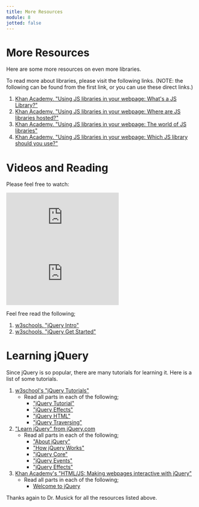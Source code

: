 ```yaml
---
title: More Resources
module: 8
jotted: false
---
```


# More Resources 

Here are some more resources on even more libraries.

To read more about libraries, please visit the following links. (NOTE: the following can be found from the first link, or you can use these direct links.)

1. [Khan Academy. "Using JS libraries in your webpage: What's a JS Library?"](https://www.khanacademy.org/computing/computer-programming/html-css-js/using-js-libraries-in-your-webpage/a/whats-a-js-library)
2. [Khan Academy. "Using JS libraries in your webpage: Where are JS libraries hosted?"](https://www.khanacademy.org/computing/computer-programming/html-css-js/using-js-libraries-in-your-webpage/a/where-are-js-libraries-hosted)
3. [Khan Academy. "Using JS libraries in your webpage: The world of JS libraries"](https://www.khanacademy.org/computing/computer-programming/html-css-js/using-js-libraries-in-your-webpage/a/the-world-of-js-libraries)
4. [Khan Academy. "Using JS libraries in your webpage: Which JS library should you use?"](https://www.khanacademy.org/computing/computer-programming/html-css-js/using-js-libraries-in-your-webpage/a/which-js-library-should-you-use)

# Videos and Reading

Please feel free to watch:

<div class="embed-responsive embed-responsive-16by9"><iframe class="embed-responsive-item" src="https://www.youtube.com/embed/4NYF_Y3rTbk" frameborder="0" allowfullscreen></iframe></div>


<div class="embed-responsive embed-responsive-16by9"><iframe class="embed-responsive-item" src="https://www.youtube.com/embed/T2mFyPxL-fU" frameborder="0" allowfullscreen></iframe></div>



Feel free read the following;

1. [w3schools. "jQuery Intro"](https://www.w3schools.com/jquery/jquery_intro.asp)
2. [w3schools. "jQuery Get Started"](https://www.w3schools.com/jquery/jquery_get_started.asp)

# Learning jQuery

Since jQuery is so popular, there are many tutorials for learning it.  Here is a list of some tutorials.

1. [w3school's "jQuery Tutorials"](https://www.w3schools.com/jquery/default.asp)
    - Read all parts in each of the following;
        - ["jQuery Tutorial"](https://www.w3schools.com/jquery/default.asp)
        - ["jQuery Effects"](https://www.w3schools.com/jquery/jquery_hide_show.asp)
        - ["jQuery HTML"](https://www.w3schools.com/jquery/jquery_dom_get.asp)
        - ["jQuery Traversing"](https://www.w3schools.com/jquery/jquery_traversing.asp)
2. ["Learn jQuery" from jQuery.com](http://learn.jquery.com)
    - Read all parts in each of the following;
        - ["About jQuery"](http://learn.jquery.com/about-jquery/)
        - ["How jQuery Works"](http://learn.jquery.com/about-jquery/how-jquery-works/)
        - ["jQuery Core"](http://learn.jquery.com/using-jquery-core/)
        - ["jQuery Events"](http://learn.jquery.com/events/)
        - ["jQuery Effects"](http://learn.jquery.com/effects/)
3. [Khan Academy's "HTML/JS: Making webpages interactive with jQuery"](https://www.khanacademy.org/computing/computer-programming/html-js-jquery)
    - Read all parts in each of the following;
        - [Welcome to jQuery](https://www.khanacademy.org/computing/computer-programming/html-js-jquery/jquery-intro/v/jquery-meet-the-inventor)
       

Thanks again to Dr. Musick for all the resources listed above.